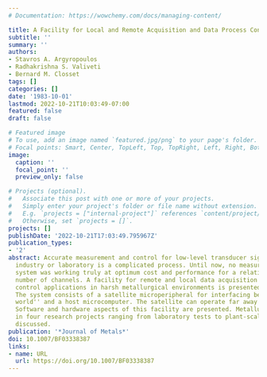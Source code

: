 ```yaml
---
# Documentation: https://wowchemy.com/docs/managing-content/

title: A Facility for Local and Remote Acquisition and Data Process Control in Metallurgy
subtitle: ''
summary: ''
authors:
- Stavros A. Argyropoulos
- Radhakrishna S. Valiveti
- Bernard M. Closset
tags: []
categories: []
date: '1983-10-01'
lastmod: 2022-10-21T10:03:49-07:00
featured: false
draft: false

# Featured image
# To use, add an image named `featured.jpg/png` to your page's folder.
# Focal points: Smart, Center, TopLeft, Top, TopRight, Left, Right, BottomLeft, Bottom, BottomRight.
image:
  caption: ''
  focal_point: ''
  preview_only: false

# Projects (optional).
#   Associate this post with one or more of your projects.
#   Simply enter your project's folder or file name without extension.
#   E.g. `projects = ["internal-project"]` references `content/project/deep-learning/index.md`.
#   Otherwise, set `projects = []`.
projects: []
publishDate: '2022-10-21T17:03:49.795967Z'
publication_types:
- '2'
abstract: Accurate measurement and control for low-level transducer signals in metallurgical
  industry or laboratory is a complicated process. Until now, no measurement and control
  system was working truly at optimum cost and performance for a relatively small
  number of channels. A facility for remote and local data acquisition and process
  control applications in harsh metallurgical environments is presented in this paper.
  The system consists of a satellite microperipheral for interfacing between the ``real
  world'' and a host microcomputer. The satellite can operate far away from the host.
  Software and hardware aspects of this facility are presented. Metallurgical applications
  in four research projects ranging from laboratory tests to plant-scale tests are
  discussed.
publication: '*Journal of Metals*'
doi: 10.1007/BF03338387
links:
- name: URL
  url: https://doi.org/10.1007/BF03338387
---
```

